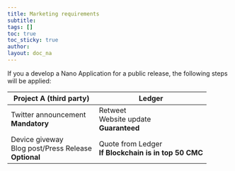 ```yaml
---
title: Marketing requirements
subtitle:
tags: []
toc: true
toc_sticky: true
author:
layout: doc_na
---
```


If you a develop a Nano Application for a public release, the following steps will be applied:

|                     Project A (third party)                  |                         Ledger                         |
|--------------------------------------------------------------|--------------------------------------------------------|
|          Twitter announcement<br><b>Mandatory</b>            |      Retweet<br>Website update<br><b>Guaranteed</b>    |
| Device giveway<br>Blog post/Press Release<br><b>Optional</b> | Quote from Ledger<br><b>If Blockchain is in top 50 CMC |
